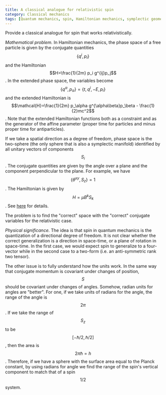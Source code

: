 ```yaml
---
title: A classical analogue for relativistic spin
category: Classical mechanics
tags: [Quantum mechanics, spin, Hamiltonian mechanics, symplectic geometry]
---
```

Provide a classical analogue for spin that works relativistically.

*Mathematical problem.* In Hamiltonian mechanics, the phase space of a free particle
is given by the conjugate quantities $$\{q^i, p_i\}$$ and the Hamiltonian
$$H=\frac{1}{2m} p_i g^{ij}p_j$$. In the extended phase space, the variables become
$$\{q^\alpha, p_\alpha\}=\{t, q^i, -E, p_i\}$$ and the extended Hamiltonian is
$$\mathcal{H}=\frac{1}{2m} p_\alpha g^{\alpha\beta}p_\beta - \frac{1}{2}mc^2$$. Note that
the extended Hamiltonian functions both as a constraint and as the generator
of the affine parameter (proper time for particles and minus proper time
for antiparticles).

If we take a spatial direction as a degree of freedom, phase space is the
two-sphere (the only sphere that is also a symplectic manifold) identified by all
unitary vectors of components $$S_i$$. The conjugate
quantities are given by the angle over a plane and the component perpendicular
to the plane. For example, we have $$\{\theta^{xy}, S_z\}=1$$. The Hamiltonian
is given by $$H=\mu B^{k}S_k$$. See [here](https://sufficientlywise.org/2017/11/15/classical-spin/)
for details.

The problem is to find the "correct" space with the "correct" conjugate variables
for the relativistic case.

*Physical significance.* The idea is that spin in quantum mechanics is the
quantization of a directional degree of freedom. It is not clear whether the
correct generalization is a direction in space-time, or a plane of rotation
in space-time. In the first case, we would expect spin to generalize to a four-vector
while in the second case to a two-form (i.e. an anti-symmetric rank two tensor).

The other issue is to fully understand how the units work. In the same way that
conjugate momentum is covariant under changes of position, $$S$$ should be
covariant under changes of angles. Somehow, radian units for angles are "better".
For one, if we take units of radians for the angle, the range of the angle is
$$2\pi$$. If we take the range of $$S_z$$ to be $$[-\hbar/2, \hbar/2]$$, then the
area is $$2\pi \hbar = h$$. Therefore, if we have a sphere with the surface area equal to the
Planck constant, by using radians for angle we find the range of the spin's vertical
component to match that of a spin $$1/2$$ system.
